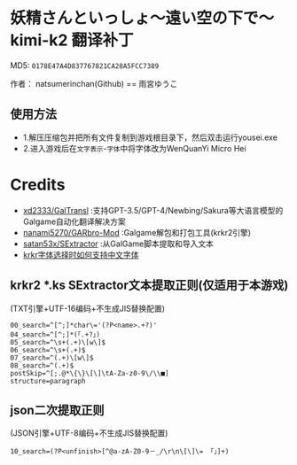 # 妖精さんといっしょ～遠い空の下で～ kimi-k2 翻译补丁

MD5: `0178E47A4D837767821CA28A5FCC7389`

作者： natsumerinchan(Github) == 雨宮ゆうこ

## 使用方法
- 1.解压压缩包并把所有文件复制到游戏根目录下，然后双击运行yousei.exe
- 2.进入游戏后在`文字表示`-`字体`中将字体改为WenQuanYi Micro Hei

# Credits

- [xd2333/GalTransl](https://github.com/xd2333/GalTransl.git) :支持GPT-3.5/GPT-4/Newbing/Sakura等大语言模型的Galgame自动化翻译解决方案
- [nanami5270/GARbro-Mod](https://github.com/nanami5270/GARbro-Mod.git) :Galgame解包和打包工具(krkr2引擎)
- [satan53x/SExtractor](https://github.com/satan53x/SExtractor.git) :从GalGame脚本提取和导入文本
- [krkr字体选择时如何支持中文字体](https://zhuanlan.zhihu.com/p/21775023)

## krkr2 *.ks SExtractor文本提取正则(仅适用于本游戏)
(TXT引擎+UTF-16编码+不生成JIS替换配置)
```
00_search=^[^;]*char\='(?P<name>.+?)'
04_search=^[^;]*(「.+?」)
05_search=^\s+(.+)\[w\]$
06_search=^\s+(.+)$
07_search=^(.+)\[w\]$
08_search=^(.+)$
postSkip=^[;.@*\{\}\[\]\tA-Za-z0-9\/\\■]
structure=paragraph
```

## json二次提取正则
(JSON引擎+UTF-8编码+不生成JIS替换配置)
```
10_search=(?P<unfinish>[^@a-zA-Z0-9－_/\r\n\[\]\= 「」]+)
```
